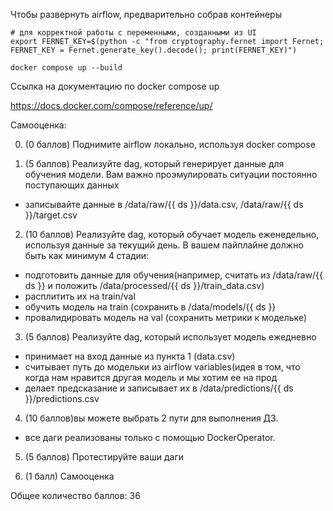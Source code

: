 Чтобы развернуть airflow, предварительно собрав контейнеры
~~~
# для корректной работы с переменными, созданными из UI
export FERNET_KEY=$(python -c "from cryptography.fernet import Fernet; FERNET_KEY = Fernet.generate_key().decode(); print(FERNET_KEY)")

docker compose up --build
~~~
Ссылка на документацию по docker compose up

https://docs.docker.com/compose/reference/up/


Самооценка:

0) (0 баллов) Поднимите airflow локально, используя docker compose 

1) (5 баллов) Реализуйте dag, который генерирует данные для обучения модели. Вам важно проэмулировать ситуации постоянно поступающих данных
- записывайте данные в /data/raw/{{ ds }}/data.csv, /data/raw/{{ ds }}/target.csv

2) (10 баллов) Реализуйте dag, который обучает модель еженедельно, используя данные за текущий день. В вашем пайплайне должно быть как минимум 4 стадии:
- подготовить данные для обучения(например, считать из /data/raw/{{ ds }} и положить /data/processed/{{ ds }}/train_data.csv)
- расплитить их на train/val
- обучить модель на train (сохранить в /data/models/{{ ds }} 
- провалидировать модель на val (сохранить метрики к модельке)

3) (5 баллов) Реализуйте dag, который использует модель ежедневно 
- принимает на вход данные из пункта 1 (data.csv)
- считывает путь до модельки из airflow variables(идея в том, что когда нам нравится другая модель и мы хотим ее на прод 
- делает предсказание и записывает их в /data/predictions/{{ ds }}/predictions.csv

4) (10 баллов)вы можете выбрать 2 пути для выполнения ДЗ. 
- все даги реализованы только с помощью DockerOperator. 

5) (5 баллов) Протестируйте ваши даги

6) (1 балл) Самооценка 

Общее количество баллов: 36
